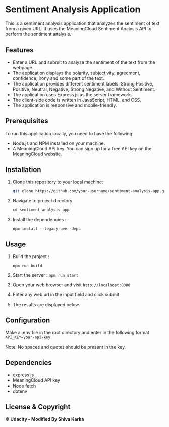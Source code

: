 # Sentiment Analysis Application

This is a sentiment analysis application that analyzes the sentiment of text from a given URL. It uses the MeaningCloud Sentiment Analysis API to perform the sentiment analysis.

## Features

- Enter a URL and submit to analyze the sentiment of the text from the webpage.
- The application displays the polarity, subjectivity, agreement, confidence, irony and some part of the text.
- The application provides different sentiment labels: Strong Positive, Positive, Neutral, Negative, Strong Negative, and Without Sentiment.
- The application uses Express.js as the server framework.
- The client-side code is written in JavaScript, HTML, and CSS.
- The application is responsive and mobile-friendly.

## Prerequisites

To run this application locally, you need to have the following:

- Node.js and NPM installed on your machine.
- A MeaningCloud API key. You can sign up for a free API key on the [MeaningCloud website](https://www.meaningcloud.com/developer/sentiment-analysis).

## Installation

1. Clone this repository to your local machine:

   ```bash
   git clone https://github.com/your-username/sentiment-analysis-app.git
   ```

2. Navigate to project directory

   `cd sentiment-analysis-app`

3. Install the dependencies :

   `npm install --legacy-peer-deps`

## Usage

1. Build the project :

   `npm run build`

2. Start the server :
   `npm run start`
3. Open your web browser and visit `http://localhost:8080`
4. Enter any web url in the input field and click submit.
5. The results are displayed below.

## Configuration

Make a .env file in the root directory and enter in the following format
`API_KEY=your-api-key`

Note: No spaces and quotes should be present in the key.

## Dependencies

- express js
- MeaningCloud API key
- Node fetch
- dotenv

## License & Copyright

**© Udacity - Modified By Shiva Karka**

